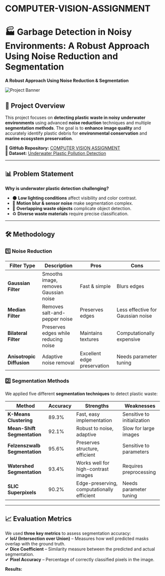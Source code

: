 # COMPUTER-VISION-ASSIGNMENT

# 🏭 Garbage Detection in Noisy Environments: A Robust Approach Using Noise Reduction and Segmentation
**A Robust Approach Using Noise Reduction & Segmentation**  

![Project Banner](https://github.com/adityavvvn/COMPUTER-VISION-ASSIGNMENT/blob/main/banner.jpg)  

## 🚀 Project Overview  
This project focuses on **detecting plastic waste in noisy underwater environments** using advanced **noise reduction** techniques and multiple **segmentation methods**. The goal is to **enhance image quality** and accurately identify plastic debris for **environmental conservation** and **marine ecosystem preservation**.  

🔗 **GitHub Repository:** [COMPUTER VISION ASSIGNMENT](https://github.com/adityavvvn/COMPUTER-VISION-ASSIGNMENT)  
📂 **Dataset:** [Underwater Plastic Pollution Detection](https://www.kaggle.com/datasets/arnavs19/underwater-plastic-pollution-detection)  

---

## 📊 Problem Statement  
**Why is underwater plastic detection challenging?**  
- 🌑 **Low lighting conditions** affect visibility and color contrast.  
- 🌊 **Motion blur & sensor noise** make segmentation complex.  
- 🔄 **Overlapping waste objects** complicate object detection.  
- ♻️ **Diverse waste materials** require precise classification.  

---

## 🛠️ Methodology  

### **1️⃣ Noise Reduction**
| **Filter Type**       | **Description** | **Pros** | **Cons** |
|------------------|--------------|---------|--------|
| **Gaussian Filter** | Smooths image, removes Gaussian noise | Fast & simple | Blurs edges |
| **Median Filter** | Removes salt-and-pepper noise | Preserves edges | Less effective for Gaussian noise |
| **Bilateral Filter** | Preserves edges while reducing noise | Maintains textures | Computationally expensive |
| **Anisotropic Diffusion** | Adaptive noise removal | Excellent edge preservation | Needs parameter tuning |

### **2️⃣ Segmentation Methods**  
We applied five different **segmentation techniques** to detect plastic waste:  

| **Method** | **Accuracy** | **Strengths** | **Weaknesses** |
|------------|------------|----------------------------|----------------------|
| **K-Means Clustering** | 89.3% | Fast, easy implementation | Sensitive to initialization |
| **Mean-Shift Segmentation** | 92.1% | Robust to noise, adaptive | Slow for large images |
| **Felzenszwalb Segmentation** | 95.6% | Preserves structure, efficient | Sensitive to parameters |
| **Watershed Segmentation** | 93.4% | Works well for high-contrast images | Requires preprocessing |
| **SLIC Superpixels** | 90.2% | Edge-preserving, computationally efficient | Needs parameter tuning |

---

## 📈 Evaluation Metrics  
We used **three key metrics** to assess segmentation accuracy:  
✔ **IoU (Intersection over Union)** – Measures how well predicted masks overlap with the ground truth.  
✔ **Dice Coefficient** – Similarity measure between the predicted and actual segmentation.  
✔ **Pixel Accuracy** – Percentage of correctly classified pixels in the image.  

**Results:**  

